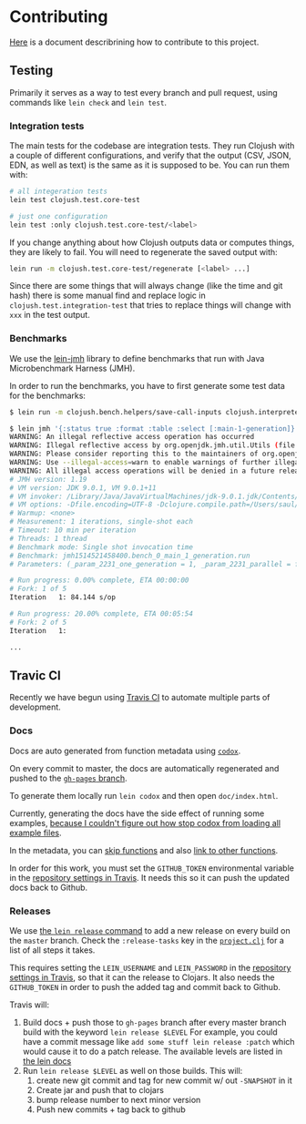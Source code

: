 # Contributing

[Here](https://gist.github.com/thelmuth/1361411) is a document describrining how
to contribute to this project.

## Testing

Primarily it serves as a way to test every branch and pull request, using commands
like `lein check` and `lein test`.

### Integration tests

The main tests for the codebase are integration tests. They run Clojush
with a couple of different configurations, and verify that the output (CSV, JSON,
EDN, as well as text) is the same as it is supposed to be. You can run them
with:

```bash
# all integeration tests
lein test clojush.test.core-test

# just one configuration
lein test :only clojush.test.core-test/<label>
```

If you change
anything about how Clojush outputs data or computes things, they are likely to
fail. You will need to regenerate the saved output with:

```bash
lein run -m clojush.test.core-test/regenerate [<label> ...]
```

Since there are some things that will always change (like the time and git hash)
there is some manual find and replace logic in `clojush.test.integration-test`
that tries to replace things will change with `xxx` in the test output.

### Benchmarks

We use the [lein-jmh](https://github.com/jgpc42/lein-jmh) library
to define benchmarks that run with Java Microbenchmark Harness (JMH).

In order to run the benchmarks, you have to first generate some test data for
the benchmarks:

```bash
$ lein run -m clojush.bench.helpers/save-call-inputs clojush.interpreter/eval-push 2 # number of generations to run to get the inputs
```

```bash
$ lein jmh '{:status true :format :table :select [:main-1-generation]}'
WARNING: An illegal reflective access operation has occurred
WARNING: Illegal reflective access by org.openjdk.jmh.util.Utils (file:/Users/saul/.m2/repository/org/openjdk/jmh/jmh-core/1.19/jmh-core-1.19.jar) to field java.io.PrintStream.charOut
WARNING: Please consider reporting this to the maintainers of org.openjdk.jmh.util.Utils
WARNING: Use --illegal-access=warn to enable warnings of further illegal reflective access operations
WARNING: All illegal access operations will be denied in a future release
# JMH version: 1.19
# VM version: JDK 9.0.1, VM 9.0.1+11
# VM invoker: /Library/Java/JavaVirtualMachines/jdk-9.0.1.jdk/Contents/Home/bin/java
# VM options: -Dfile.encoding=UTF-8 -Dclojure.compile.path=/Users/saul/projects/Clojush/target/classes -Dclojush.version=3.4.1-1-SNAPSHOT -Dclojure.debug=false
# Warmup: <none>
# Measurement: 1 iterations, single-shot each
# Timeout: 10 min per iteration
# Threads: 1 thread
# Benchmark mode: Single shot invocation time
# Benchmark: jmh1514521458400.bench_0_main_1_generation.run
# Parameters: (_param_2231_one_generation = 1, _param_2231_parallel = false)

# Run progress: 0.00% complete, ETA 00:00:00
# Fork: 1 of 5
Iteration   1: 84.144 s/op

# Run progress: 20.00% complete, ETA 00:05:54
# Fork: 2 of 5
Iteration   1:

...
```

## Travic CI

Recently we have begun using [Travis CI](travis-ci.org) to automate multiple
parts of development.

### Docs

Docs are auto generated from function metadata using
[`codox`](https://github.com/weavejester/codox).

On every commit to master, the docs are automatically regenerated and pushed
to the [`gh-pages` branch](http://lspector.github.io/Clojush/).

To generate them locally run `lein codox` and then open `doc/index.html`.

Currently, generating the docs have the side effect of running some examples,
[because I couldn't figure out how stop codox from loading all example files](https://github.com/weavejester/codox/issues/100).

In the metadata, you can [skip functions](https://github.com/weavejester/codox#metadata-options)
and also [link to other functions](https://github.com/weavejester/codox#docstring-formats).

In order for this work, you must set the `GITHUB_TOKEN` environmental variable
in the [repository settings in Travis](http://docs.travis-ci.com/user/environment-variables/#Defining-Variables-in-Repository-Settings).
It needs this so it can push the updated docs back to Github.

### Releases

We use [the `lein release` command](https://github.com/technomancy/leiningen/blob/master/doc/DEPLOY.md#releasing-simplified)
to add a new release on every build on the `master` branch. Check the
`:release-tasks` key in the [`project.clj`](./project.clj) for a list of
all steps it takes.

This requires setting the `LEIN_USERNAME` and `LEIN_PASSWORD` in
the [repository settings in Travis](http://docs.travis-ci.com/user/environment-variables/#Defining-Variables-in-Repository-Settings),
so that it can the release to Clojars. It also needs the `GITHUB_TOKEN`
in order to push the added tag and commit back to Github.

Travis will:

1. Build docs + push those to `gh-pages` branch after every master branch build with the keyword `lein release $LEVEL`
   For example, you could have a commit message like `add some stuff lein release :patch` which would cause it to do a patch release.
   The available levels are listed in [the lein docs](https://github.com/technomancy/leiningen/blob/stable/doc/DEPLOY.md#releasing-simplified)
2. Run `lein release $LEVEL` as well on those builds. This will:
    1. create new git commit and tag for new commit w/ out `-SNAPSHOT` in it
    2. Create jar and push that to clojars
    3. bump release number to next minor version
    4. Push new commits + tag back to github
